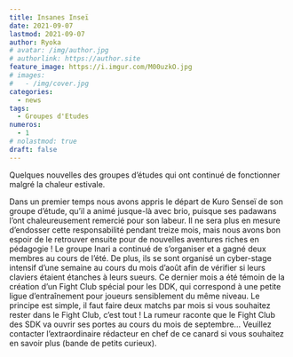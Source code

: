 ```yaml
---
title: Insanes Inseï
date: 2021-09-07
lastmod: 2021-09-07
author: Ryoka
# avatar: /img/author.jpg
# authorlink: https://author.site
feature_image: https://i.imgur.com/M00uzkO.jpg
# images:
#   - /img/cover.jpg
categories:
  - news
tags:
  - Groupes d'Etudes
numeros: 
  - 1
# nolastmod: true
draft: false
---
```


Quelques nouvelles des groupes d’études qui ont continué de fonctionner malgré la chaleur estivale. 

<!--more-->

Dans un premier temps nous avons appris le départ de Kuro Senseï de son groupe d’étude, qu’il a animé jusque-là avec brio, puisque ses padawans l’ont chaleureusement remercié pour son labeur. Il ne sera plus en mesure d’endosser cette responsabilité pendant treize mois, mais nous avons bon espoir de le retrouver ensuite pour de nouvelles aventures riches en pédagogie !
Le groupe Inari a continué de s’organiser et a gagné deux membres au cours de l’été. De plus, ils se sont organisé un cyber-stage intensif d’une semaine au cours du mois d’août afin de vérifier si leurs claviers étaient étanches à leurs sueurs.
Ce dernier mois a été témoin de la création d’un Fight Club spécial pour les DDK, qui correspond à une petite ligue d’entraînement pour joueurs sensiblement du même niveau. Le principe est simple, il faut faire deux matchs par mois si vous souhaitez rester dans le Fight Club, c’est tout ! La rumeur raconte que le Fight Club des SDK va ouvrir ses portes au cours du mois de septembre… Veuillez contacter l’extraordinaire rédacteur en chef de ce canard si vous souhaitez en savoir plus (bande de petits curieux).

